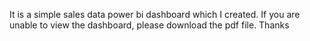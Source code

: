 It is a simple sales data power bi dashboard which I created. If you are unable to view the dashboard, please download the pdf file. Thanks
